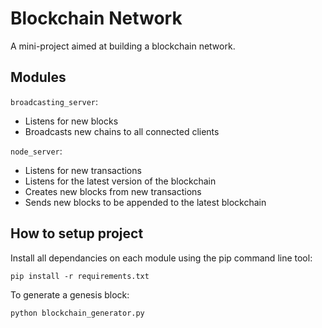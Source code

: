 # Blockchain Network
A mini-project aimed at building a blockchain network. 

## Modules

`broadcasting_server`: 
- Listens for new blocks
- Broadcasts new chains to all connected clients

`node_server`: 
- Listens for new transactions 
- Listens for the latest version of the blockchain
- Creates new blocks from new transactions
- Sends new blocks to be appended to the latest blockchain


## How to setup project

Install all dependancies on each module using the pip command line tool: 

`pip install -r requirements.txt`

To generate a genesis block: 

`python blockchain_generator.py`
